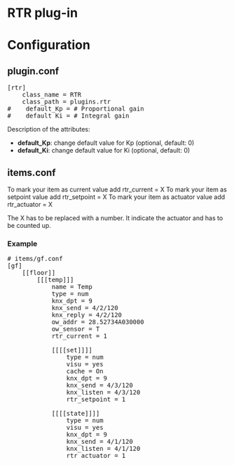 # RTR plug-in

# Configuration

## plugin.conf

<pre>
[rtr]
    class_name = RTR
    class_path = plugins.rtr
#    default_Kp = # Proportional gain
#    default_Ki = # Integral gain
</pre>

Description of the attributes:

* __default_Kp__: change default value for Kp (optional, default: 0)
* __default_Ki__: change default value for Ki (optional, default: 0)

## items.conf

To mark your item as current value add rtr_current = X
To mark your item as setpoint value add rtr_setpoint = X
To mark your item as actuator value add rtr_actuator = X

The X has to be replaced with a number. It indicate the actuator and has to be counted up.

### Example

<pre>
# items/gf.conf
[gf]
    [[floor]]
        [[[temp]]]
            name = Temp
            type = num
            knx_dpt = 9
            knx_send = 4/2/120
            knx_reply = 4/2/120
            ow_addr = 28.52734A030000
            ow_sensor = T
            rtr_current = 1

            [[[[set]]]]
                type = num
                visu = yes
                cache = On
                knx_dpt = 9
                knx_send = 4/3/120
                knx_listen = 4/3/120
                rtr_setpoint = 1

            [[[[state]]]]
                type = num
                visu = yes
                knx_dpt = 9
                knx_send = 4/1/120
                knx_listen = 4/1/120
                rtr_actuator = 1
</pre>

